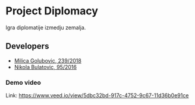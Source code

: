 # Project Diplomacy

Igra diplomatije izmedju zemalja. 

## Developers

- [Milica Golubovic, 239/2018](https://gitlab.com/ulquiorra68)
- [Nikola Bulatovic, 95/2016](https://gitlab.com/nbulatovic97)


### Demo video

Link: https://www.veed.io/view/5dbc32bd-917c-4752-9c67-11d36b0e91ce
